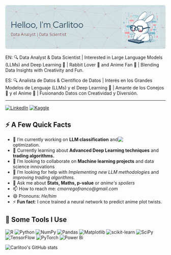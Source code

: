 ![Banner presentación](banner_3.png)

EN: 🔍 Data Analyst & Data Scientist | Interested in Large Language Models (LLMs) and Deep Learning 🤖 | Rabbit Lover 🐰 and Anime Fan 🎌 | Blending Data Insights with Creativity and Fun.

ES:
🔍 Analista de Datos & Científico de Datos | Interés en los Grandes Modelos de Lenguaje (LLMs) y el Deep Learning 🤖 | Amante de los Conejos 🐰 y el Anime 🎌 | Fusionando Datos con Creatividad y Diversión.
***
[![LinkedIn](https://img.shields.io/badge/linkedin-%230077B5.svg?style=for-the-badge&logo=linkedin&logoColor=white)](https://www.linkedin.com/in/cmorregof) [![Kaggle](https://img.shields.io/badge/Kaggle-035a7d?style=for-the-badge&logo=kaggle&logoColor=white)](https://www.kaggle.com/cmorregofranco)
## ⚡️ A Few Quick Facts


<img  align="right" src = "https://media.giphy.com/media/v1.Y2lkPTc5MGI3NjExZnZhcTh6OHEwNWxvd24wa2w2bzc2aWtyZTV3OGtneHh5MTNjenVlMyZlcD12MV9zdGlja2Vyc19zZWFyY2gmY3Q9cw/XGDJ1ExcBfvzYdBGbi/giphy.gif" width = "150"/>

- 🔭 I’m currently working on **LLM classification** and optimization.
- 🌱 Currently learning about **Advanced Deep Learning techniques** and **trading algorithms.**
- 👯 I’m looking to collaborate on **Machine learning projects** and data science innovations
- 🤔 I’m looking for help with _Implementing new LLM methodologies_ and _improving trading algorithms._
- 💬 Ask me about **Stats, Maths, p-value** or _anime's spoilers_
- 📫 How to reach me: _cmorregofranco@gmail.com_
- 😄 Pronouns: _He/him_
- ⚡ **Fun fact**: I once trained a neural network to predict anime plot twists.
>

## 🚀 Some Tools I Use

![R](https://img.shields.io/badge/r-%23276DC3.svg?style=for-the-badge&logo=r&logoColor=white)
![Python](https://img.shields.io/badge/python-3670A0?style=for-the-badge&logo=python&logoColor=ffdd54)
    	![NumPy](https://img.shields.io/badge/numpy-%23013243.svg?style=for-the-badge&logo=numpy&logoColor=white)
        ![Pandas](https://img.shields.io/badge/pandas-%23150458.svg?style=for-the-badge&logo=pandas&logoColor=white)
        ![Matplotlib](https://img.shields.io/badge/Matplotlib-%23ffffff.svg?style=for-the-badge&logo=Matplotlib&logoColor=black)
        ![scikit-learn](https://img.shields.io/badge/scikit--learn-%23F7931E.svg?style=for-the-badge&logo=scikit-learn&logoColor=white)
        ![SciPy](https://img.shields.io/badge/SciPy-%230C55A5.svg?style=for-the-badge&logo=scipy&logoColor=%white)
        ![TensorFlow](https://img.shields.io/badge/TensorFlow-%23FF6F00.svg?style=for-the-badge&logo=TensorFlow&logoColor=white)
        ![PyTorch](https://img.shields.io/badge/PyTorch-%23EE4C2C.svg?style=for-the-badge&logo=PyTorch&logoColor=white)
        ![Power Bi](https://img.shields.io/badge/power_bi-F2C811?style=for-the-badge&logo=powerbi&logoColor=black)


![Carlitoo's GitHub stats](https://github-readme-stats.vercel.app/api?username=cmorregof&show_icons=true&theme=transparent)

<!-- img  align="right" src = "https://media.giphy.com/media/v1.Y2lkPTc5MGI3NjExZnZhcTh6OHEwNWxvd24wa2w2bzc2aWtyZTV3OGtneHh5MTNjenVlMyZlcD12MV9zdGlja2Vyc19zZWFyY2gmY3Q9cw/XGDJ1ExcBfvzYdBGbi/giphy.gif" width = "100"/>





<!--
- 🔭 I’m currently working on ... 
- 🌱 I’m currently learning ... 
- 👯 I’m looking to collaborate on ...
- 🤔 I’m looking for help with ...
- 💬 Ask me about ...
- 📫 How to reach me: ...
- 😄 Pronouns: ...
- ⚡ Fun fact: ...
-->
